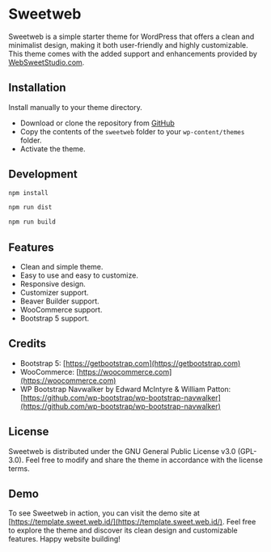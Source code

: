# Sweetweb

Sweetweb is a simple starter theme for WordPress that offers a clean and minimalist design, making it both user-friendly and highly customizable. This theme comes with the added support and enhancements provided by [WebSweetStudio.com](https://websweetstudio.com/).
## Installation

Install manually to your theme directory.

- Download or clone the repository from [GitHub](https://github.com/websweetxyz/sweetweb.git)
- Copy the contents of the `sweetweb` folder to your `wp-content/themes` folder.
- Activate the theme.

## Development

```bash
npm install
```

```bash
npm run dist
```

```bash
npm run build
```

## Features

- Clean and simple theme.
- Easy to use and easy to customize.
- Responsive design.
- Customizer support.
- Beaver Builder support.
- WooCommerce support.
- Bootstrap 5 support.

## Credits

- Bootstrap 5: [https://getbootstrap.com](https://getbootstrap.com)
- WooCommerce: [https://woocommerce.com](https://woocommerce.com)
- WP Bootstrap Navwalker by Edward McIntyre & William Patton: [https://github.com/wp-bootstrap/wp-bootstrap-navwalker](https://github.com/wp-bootstrap/wp-bootstrap-navwalker)

## License

Sweetweb is distributed under the GNU General Public License v3.0 (GPL-3.0). Feel free to modify and share the theme in accordance with the license terms.

## Demo

To see Sweetweb in action, you can visit the demo site at [https://template.sweet.web.id/](https://template.sweet.web.id/).
Feel free to explore the theme and discover its clean design and customizable features. Happy website building!
